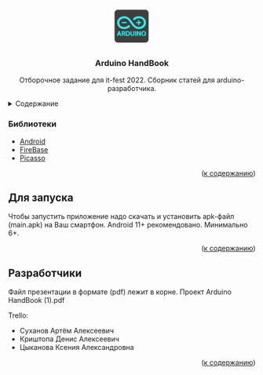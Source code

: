 <div id="top"></div>



<!-- PROJECT LOGO -->
<br />
<div align="center">
  <a href="https://github.com/github_username/repo_name">
    <img src="images/logo.png" alt="Logo" width="80" height="80">
  </a>

<h3 align="center">Arduino HandBook</h3>

  <p align="center">
    Отборочное задание для it-fest 2022. Сборник статей для arduino-разработчика.
  </p>
</div>



<!-- TABLE OF CONTENTS -->
<details>
  <summary>Содержание</summary>
  <ol>
    <li><a href="#Библиотеки">Библиотеки</a></li>
    <li><a href="#Для запуска">Для запуска</a></li>
    <li><a href="#Разработчики">Разработчики</a></li>
  </ol>
</details>

### Библиотеки

* [Android](https://developer.android.com/docs)
* [FireBase](https://firebase.google.com/docs/libraries)
* [Picasso](https://square.github.io/picasso/)

<p align="right">(<a href="#top">к содержанию</a>)</p>



<!-- GETTING STARTED -->

## Для запуска

Чтобы запустить приложение надо скачать и установить apk-файл (main.apk) на Ваш смартфон. Android 11+ рекомендовано. Минимально 6+.

<p align="right">(<a href="#top">к содержанию</a>)</p>

<!-- CONTACT -->

## Разработчики

Файл презентации в формате (pdf) лежит в корне.
Проект Arduino HandBook (1).pdf

Trello: 

* Суханов Артём Алексеевич
* Криштопа Денис Алексеевич
* Цыканова Ксения Александровна

<p align="right">(<a href="#top">к содержанию</a>)</p>

